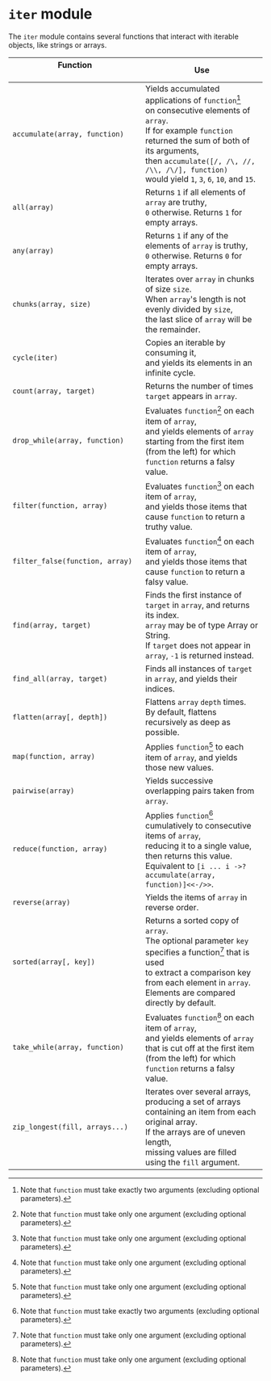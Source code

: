 # `iter` module

The `iter` module contains several functions that interact with iterable
objects, like strings or arrays.

<center>

Function                                                                         | Use
---                                                                              | ---
`accumulate(array, function)`                                                    | Yields accumulated applications of `function`[^2]<br>on consecutive elements of `array`.<br>If for example `function` returned the sum of both of its arguments,<br>then `accumulate([/, /\, //, /\\, /\/], function)`<br>would yield `1`, `3`, `6`, `10`, and `15`.
`all(array)`                                                                     | Returns `1` if all elements of `array` are truthy,<br>`0` otherwise. Returns `1` for empty arrays.
`any(array)`                                                                     | Returns `1` if any of the elements of `array` is truthy,<br>`0` otherwise. Returns `0` for empty arrays.
`chunks(array, size)`                                                            | Iterates over `array` in chunks of size `size`.<br>When `array`'s length is not evenly divided by `size`,<br>the last slice of `array` will be the remainder.
`cycle(iter)`                                                                    | Copies an iterable by consuming it,<br>and yields its elements in an infinite cycle.
`count(array, target)`                                                           | Returns the number of times `target` appears in `array`.
`drop_while(array, function)`                                                    | Evaluates `function`[^1] on each item of `array`,<br>and yields elements of `array` starting from the first item<br>(from the left) for which `function` returns a falsy value.
`filter(function, array)`                                                        | Evaluates `function`[^1] on each item of `array`,<br>and yields those items that cause `function` to return a truthy value.
`filter_false(function, array)`                                                  | Evaluates `function`[^1] on each item of `array`,<br>and yields those items that cause `function` to return a falsy value.
`find(array, target)`                                                            | Finds the first instance of `target` in `array`, and returns its index.<br>`array` may be of type Array or String.<br>If `target` does not appear in `array`, `-1` is returned instead.
`find_all(array, target)`                                                        | Finds all instances of `target` in `array`, and yields their indices.
`flatten(array[, depth])`                                                        | Flattens `array` `depth` times.<br>By default, flattens recursively as deep as possible.
`map(function, array)`                                                           | Applies `function`[^1] to each item of `array`, and yields those new values.
`pairwise(array)`                                                                | Yields successive overlapping pairs taken from `array`.
`reduce(function, array)`                                                        | Applies `function`[^2] cumulatively to consecutive items of `array`,<br>reducing it to a single value, then returns this value.<br>Equivalent to `[i ... i ->? accumulate(array, function)]<<-/>>`.
`reverse(array)`                                                                 | Yields the items of `array` in reverse order.
`sorted(array[, key])`                                                           | Returns a sorted copy of `array`.<br>The optional parameter `key` specifies a function[^1] that is used<br>to extract a comparison key from each element in `array`.<br>Elements are compared directly by default. 
`take_while(array, function)`                                                    | Evaluates `function`[^1] on each item of `array`,<br>and yields elements of `array` that is cut off at the first item<br>(from the left) for which `function` returns a falsy value.
`zip_longest(fill, arrays...)`                                                   | Iterates over several arrays, producing a set of arrays<br>containing an item from each original array.<br>If the arrays are of uneven length,<br>missing values are filled using the `fill` argument.

</center>

[^1]: Note that `function` must take only one argument (excluding optional
parameters).

[^2]: Note that `function` must take exactly two arguments (excluding optional
parameters).
